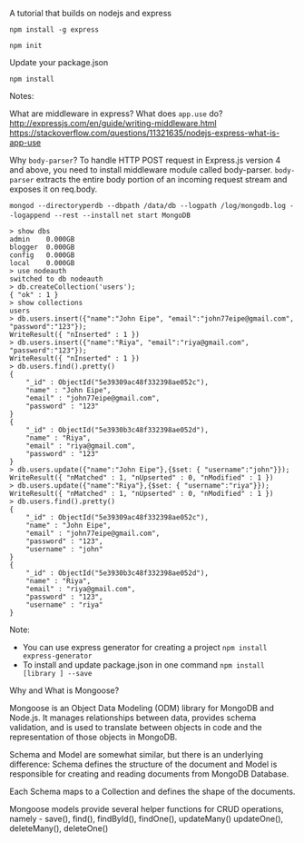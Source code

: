 A tutorial that builds on nodejs and express

`npm install -g express`

`npm init`

Update your package.json

`npm install`

Notes:

What are middleware in express? What does `app.use` do?
http://expressjs.com/en/guide/writing-middleware.html
https://stackoverflow.com/questions/11321635/nodejs-express-what-is-app-use

Why `body-parser`?
To handle HTTP POST request in Express.js version 4 and above, you need to install middleware module called body-parser.
`body-parser` extracts the entire body portion of an incoming request stream and exposes it on req.body.

`mongod --directoryperdb --dbpath /data/db --logpath /log/mongodb.log --logappend --rest --install`
`net start MongoDB`

```shell
> show dbs
admin    0.000GB
blogger  0.000GB
config   0.000GB
local    0.000GB
> use nodeauth
switched to db nodeauth
> db.createCollection('users');
{ "ok" : 1 }
> show collections
users
> db.users.insert({"name":"John Eipe", "email":"john77eipe@gmail.com", "password":"123"});
WriteResult({ "nInserted" : 1 })
> db.users.insert({"name":"Riya", "email":"riya@gmail.com", "password":"123"});
WriteResult({ "nInserted" : 1 })
> db.users.find().pretty()
{
	"_id" : ObjectId("5e39309ac48f332398ae052c"),
	"name" : "John Eipe",
	"email" : "john77eipe@gmail.com",
	"password" : "123"
}
{
	"_id" : ObjectId("5e3930b3c48f332398ae052d"),
	"name" : "Riya",
	"email" : "riya@gmail.com",
	"password" : "123"
}
> db.users.update({"name":"John Eipe"},{$set: { "username":"john"}});
WriteResult({ "nMatched" : 1, "nUpserted" : 0, "nModified" : 1 })
> db.users.update({"name":"Riya"},{$set: { "username":"riya"}});
WriteResult({ "nMatched" : 1, "nUpserted" : 0, "nModified" : 1 })
> db.users.find().pretty()
{
	"_id" : ObjectId("5e39309ac48f332398ae052c"),
	"name" : "John Eipe",
	"email" : "john77eipe@gmail.com",
	"password" : "123",
	"username" : "john"
}
{
	"_id" : ObjectId("5e3930b3c48f332398ae052d"),
	"name" : "Riya",
	"email" : "riya@gmail.com",
	"password" : "123",
	"username" : "riya"
}
```

Note: 
- You can use express generator for creating a project
`npm install express-generator` 
- To install and update package.json in one command
`npm install [library ] --save` 

Why and What is Mongoose?

Mongoose is an Object Data Modeling (ODM) library for MongoDB and Node.js. It manages relationships between data, provides schema validation, and is used to translate between objects in code and the representation of those objects in MongoDB.

Schema and Model are somewhat similar, but there is an underlying difference: Schema defines the structure of the document and Model is responsible for creating and reading documents from MongoDB Database.

Each Schema maps to a Collection and defines the shape of the documents.

Mongoose models provide several helper functions for CRUD operations, namely - 
save(), find(), findById(), findOne(), updateMany() updateOne(), deleteMany(), deleteOne()